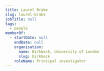 ```yaml
---
title: Laurel Brake
slug: laurel-brake
jobTitle: null
tags:
  - people
memberOf:
  - startDate: null
    endDate: null
    organisation:
      name: Birkbeck, University of London
      slug: birkbeck
    roleName: Principal investigator
---
```

